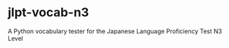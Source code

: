 jlpt-vocab-n3
=============

A Python vocabulary tester for the Japanese Language Proficiency Test N3 Level